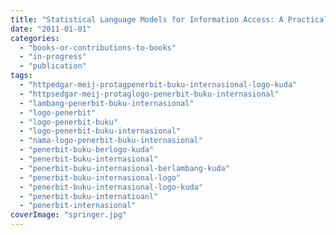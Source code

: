 ```yaml
---
title: "Statistical Language Models for Information Access: A Practical Guide"
date: "2011-01-01"
categories:
  - "books-or-contributions-to-books"
  - "in-progress"
  - "publication"
tags:
  - "httpedgar-meij-protagpenerbit-buku-internasional-logo-kuda"
  - "httpsedgar-meij-protaglogo-penerbit-buku-internasional"
  - "lambang-penerbit-buku-internasional"
  - "logo-penerbit"
  - "logo-penerbit-buku"
  - "logo-penerbit-buku-internasional"
  - "nama-logo-penerbit-buku-internasional"
  - "penerbit-buku-berlogo-kuda"
  - "penerbit-buku-internasional"
  - "penerbit-buku-internasional-berlambang-kuda"
  - "penerbit-buku-internasional-logo"
  - "penerbit-buku-internasional-logo-kuda"
  - "penerbit-buku-internatioanl"
  - "penerbit-internasional"
coverImage: "springer.jpg"
---
```

